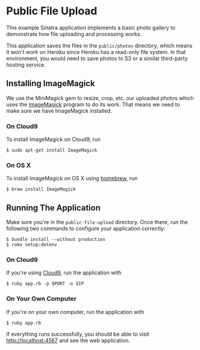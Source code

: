 # Public File Upload

This example Sinatra application implements a basic photo gallery to demonstrate how file uploading and processing works.

This application saves the files in the `public/photos` directory, which means it won't work on Heroku since Heroku has a read-only file system.  In that environment, you would need to save photos to S3 or a similar third-party hosting service.

## Installing ImageMagick

We use the MiniMagick gem to resize, crop, etc. our uploaded photos which uses the [ImageMagick](http://en.wikipedia.org/wiki/ImageMagick) program to do its work.  That means we need to make sure we have ImageMagick installed.

### On Cloud9

To install ImageMagick on Cloud9, run

```text
$ sudo apt-get install ImageMagick
```

### On OS X

To install ImageMagick on OS X using [homebrew](http://brew.sh/), run

```text
$ brew install ImageMagick
```

## Running The Application

Make sure you're in the `public-file-upload` directory.  Once there, run the following two commands to configure your application correctly:

```text
$ bundle install --without production
$ rake setup:dotenv
```

### On Cloud9

If you're using [Cloud9](http://c9.io), run the application with

```
$ ruby app.rb -p $PORT -o $IP
```

### On Your Own Computer

If you're on your own computer, run the application with

```
$ ruby app.rb
```

If everything runs successfully, you should be able to visit <http://localhost:4567> and see the web application.
